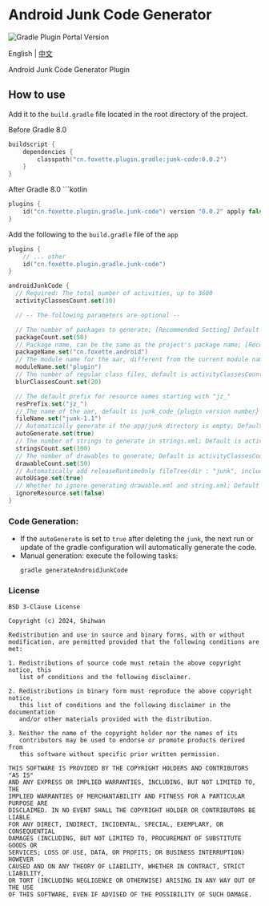 # Android Junk Code Generator

![Gradle Plugin Portal Version](https://img.shields.io/gradle-plugin-portal/v/cn.foxette.plugin.gradle.junk-code)


English | [中文](README_zh-CN.md)


Android Junk Code Generator Plugin

## How to use

Add it to the `build.gradle` file located in the root directory of the project.

Before Gradle 8.0 
```kotlin
buildscript {
    dependencies {
        classpath("cn.foxette.plugin.gradle:junk-code:0.0.2")
    }
}
```


After Gradle 8.0 ```kotlin
```kotlin
plugins {
    id("cn.foxette.plugin.gradle.junk-code") version "0.0.2" apply false
}
```


Add the following to the `build.gradle` file of the `app`

```kotlin
plugins {
    // ... other 
    id("cn.foxette.plugin.gradle.junk-code")
}

androidJunkCode {
  // Required: The total number of activities, up to 3600
  activityClassesCount.set(30)

  // -- The following parameters are optional --

  // The number of packages to generate; [Recommended Setting] Default is 1
  packageCount.set(50)
  // Package name, can be the same as the project's package name; [Recommended Setting] Default is cn.foxette.{random}
  packageName.set("cn.foxette.android")
  // The module name for the aar, different from the current module name; Default is jmp{random}
  moduleName.set("plugin")
  // The number of regular class files, default is activityClassesCount * 2
  blurClassesCount.set(20)

  // The default prefix for resource names starting with "jz_"
  resPrefix.set("jz_")
  // The name of the aar, default is junk_code_{plugin version number}
  fileName.set("junk-1.1")
  // Automatically generate if the app/junk directory is empty; Default is true
  autoGenerate.set(true)
  // The number of strings to generate in strings.xml; Default is activityClassesCount * 5
  stringsCount.set(100)
  // The number of drawables to generate; Default is activityClassesCount * 2
  drawableCount.set(50)
  // Automatically add releaseRuntimeOnly fileTree(dir : "junk", include : ["*.aar"]) to include the aar, set to false if not needed
  autoUsage.set(true)
  // Whether to ignore generating drawable.xml and string.xml; Default is false
  ignoreResource.set(false)
}

```

### Code Generation:
* If the `autoGenerate` is set to `true` after deleting the `junk`, the next run or update of the gradle configuration will automatically generate the code.
* Manual generation: execute the following tasks:
    ```shell
    gradle generateAndroidJunkCode
    ```
### License
```text
BSD 3-Clause License

Copyright (c) 2024, Shihwan

Redistribution and use in source and binary forms, with or without
modification, are permitted provided that the following conditions are met:

1. Redistributions of source code must retain the above copyright notice, this
   list of conditions and the following disclaimer.

2. Redistributions in binary form must reproduce the above copyright notice,
   this list of conditions and the following disclaimer in the documentation
   and/or other materials provided with the distribution.

3. Neither the name of the copyright holder nor the names of its
   contributors may be used to endorse or promote products derived from
   this software without specific prior written permission.

THIS SOFTWARE IS PROVIDED BY THE COPYRIGHT HOLDERS AND CONTRIBUTORS "AS IS"
AND ANY EXPRESS OR IMPLIED WARRANTIES, INCLUDING, BUT NOT LIMITED TO, THE
IMPLIED WARRANTIES OF MERCHANTABILITY AND FITNESS FOR A PARTICULAR PURPOSE ARE
DISCLAIMED. IN NO EVENT SHALL THE COPYRIGHT HOLDER OR CONTRIBUTORS BE LIABLE
FOR ANY DIRECT, INDIRECT, INCIDENTAL, SPECIAL, EXEMPLARY, OR CONSEQUENTIAL
DAMAGES (INCLUDING, BUT NOT LIMITED TO, PROCUREMENT OF SUBSTITUTE GOODS OR
SERVICES; LOSS OF USE, DATA, OR PROFITS; OR BUSINESS INTERRUPTION) HOWEVER
CAUSED AND ON ANY THEORY OF LIABILITY, WHETHER IN CONTRACT, STRICT LIABILITY,
OR TORT (INCLUDING NEGLIGENCE OR OTHERWISE) ARISING IN ANY WAY OUT OF THE USE
OF THIS SOFTWARE, EVEN IF ADVISED OF THE POSSIBILITY OF SUCH DAMAGE.
```